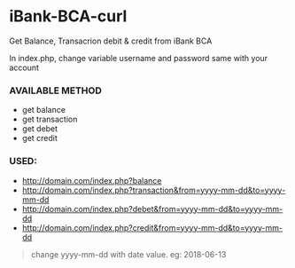 # iBank-BCA-curl
Get Balance, Transacrion debit &amp; credit from iBank BCA

In index.php, change variable username and password same with your account

### AVAILABLE METHOD
 - get balance
 - get transaction
 - get debet
 - get credit

### USED:
 - http://domain.com/index.php?balance
 - http://domain.com/index.php?transaction&from=yyyy-mm-dd&to=yyyy-mm-dd
 - http://domain.com/index.php?debet&from=yyyy-mm-dd&to=yyyy-mm-dd
 - http://domain.com/index.php?credit&from=yyyy-mm-dd&to=yyyy-mm-dd

 > change yyyy-mm-dd with date value. eg: 2018-06-13
